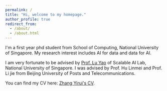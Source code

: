 ```yaml
---
permalink: /
title: "Hi, welcome to my homepage."
author_profile: true
redirect_from: 
  - /about/
  - /about.html
---
```


I'm a first year phd student from School of Computing, National University of Singapore. My research interest includes AI for data and data for AI.

I am very fortunate to be advised by [Prof. Lu Yao](https://yao.lu/) of Scalable AI Lab, National University of Singapore. I was advised by Prof. Hu Linmei and Prof. Li jie from Beijing University of Posts and Telecommunications.

You can find my CV here: [Zhang Yirui's CV](../assets/Curriculum_Vitae.pdf).
